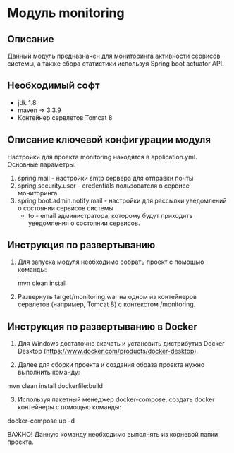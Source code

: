 Модуль monitoring
========================================

Описание
----------------------------------------
Данный модуль предназначен для мониторинга активности сервисов системы, а также сбора статистики используя Spring boot actuator API.

Необходимый софт
----------------------------------------
* jdk 1.8
* maven => 3.3.9
* Контейнер сервлетов Tomcat 8

Описание ключевой конфигурации модуля
----------------------------------------
Настройки для проекта monitoring находятся в application.yml. Основные параметры:
1) spring.mail - настройки smtp сервера для отправки почты
2) spring.security.user - credentials пользователя в сервисе мониторинга
3) spring.boot.admin.notify.mail - настройки для рассылки уведомлений о состоянии сервисов системы
   * to - email администратора, которому будут приходить уведомления о состоянии сервисов.

Инструкция по развертыванию
----------------------------------------

1. Для запуска модуля необходимо собрать проект с помощью команды:
    
   mvn clean install
    
2. Развернуть target/monitoring.war на одном из контейнеров сервлетов (например, Tomcat 8) с контекстом /monitoring.

Инструкция по развертыванию в Docker
-------------------------------------------------------

1. Для Windows достаточно скачать и установить дистрибутив Docker Desktop (https://www.docker.com/products/docker-desktop).

2. Далее для сборки проекта и создания образа проекта нужно выполнить команду:

mvn clean install dockerfile:build

3. Используя пакетный менеджер docker-compose, создать docker контейнеры с помощью команды:

docker-compose up -d

ВАЖНО! Данную команду необходимо выполнять из корневой папки проекта.